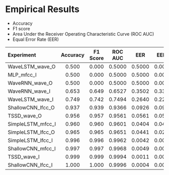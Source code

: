 # Empirical Results
 
-   Accuracy
-   F1 score
-   Area Under the Receiver Operating Characteristic Curve (ROC AUC)
-   Equal Error Rate (EER)
 
| Experiment | Accuracy | F1 Score | ROC AUC | EER | EER2 |
| :--------- | :------: | :------: | :-----: | :-: | :--: |
| WaveLSTM_wave_O | 0.500 | 0.000 | 0.5000 | 0.5000 | 0.0000 |
| MLP_mfcc_I | 0.500 | 0.000 | 0.5000 | 0.5000 | 0.0000 |
| WaveRNN_wave_O | 0.500 | 0.000 | 0.5000 | 0.5000 | 0.0000 |
| WaveRNN_wave_I | 0.653 | 0.649 | 0.6527 | 0.3502 | 0.3378 |
| WaveLSTM_wave_I | 0.749 | 0.742 | 0.7494 | 0.2640 | 0.2221 |
| ShallowCNN_lfcc_O | 0.937 | 0.939 | 0.9366 | 0.0926 | 0.0992 |
| TSSD_wave_O | 0.956 | 0.957 | 0.9561 | 0.0561 | 0.0576 |
| SimpleLSTM_mfcc_I | 0.960 | 0.960 | 0.9601 | 0.0404 | 0.0405 |
| SimpleLSTM_lfcc_O | 0.965 | 0.965 | 0.9651 | 0.0441 | 0.0248 |
| SimpleLSTM_lfcc_I | 0.996 | 0.996 | 0.9962 | 0.0042 | 0.0034 |
| ShallowCNN_mfcc_I | 0.997 | 0.997 | 0.9968 | 0.0049 | 0.0015 |
| TSSD_wave_I | 0.999 | 0.999 | 0.9994 | 0.0011 | 0.0000 |
| ShallowCNN_lfcc_I | 1.000 | 1.000 | 0.9996 | 0.0004 | 0.0004 |